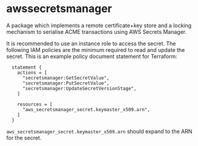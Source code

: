 # awssecretsmanager
A package which implements a remote certificate+key store and a locking
mechanism to serialise ACME transactions using AWS Secrets Manager.

It is recommended to use an instance role to access the secret. The following
IAM policies are the minimum required to read and update the secret.
This is an example policy document statement for Terraform:

```
  statement {
    actions = [
      "secretsmanager:GetSecretValue",
      "secretsmanager:PutSecretValue",
      "secretsmanager:UpdateSecretVersionStage",
    ]

    resources = [
      "aws_secretsmanager_secret.keymaster_x509.arn",
    ]
  }
```

`aws_secretsmanager_secret.keymaster_x509.arn` should expand to the ARN for the
secret.
